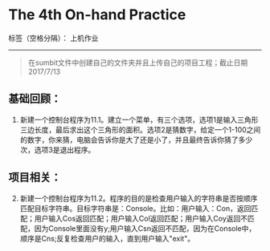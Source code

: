 ﻿# The 4th On-hand Practice

标签（空格分隔）： 上机作业

---

> 在sumbit文件中创建自己的文件夹并且上传自己的项目工程；截止日期2017/7/13

## 基础回顾：
1. 新建一个控制台程序为11.1。建立一个菜单，有三个选项，选项1是输入三角形三边长度，最后求出这个三角形的面积。选项2是猜数字，给定一个1-100之间的数字，你来猜，电脑会告诉你是大了还是小了，并且最终告诉你猜了多少次，选项3是退出程序。


## 项目相关：

2. 新建一个控制台程序为11.2。程序的目的是检查用户输入的字符串是否按顺序匹配目标字符串。目标字符串是：Console。比如：用户输入：Con，返回匹配；用户输入Cos返回匹配；用户输入Col返回匹配；用户输入Coy返回不匹配，因为Console里面没有y;用户输入Csn返回不匹配，因为在Console中，顺序是Cns;反复检查用户的输入，直到用户输入"exit"。




